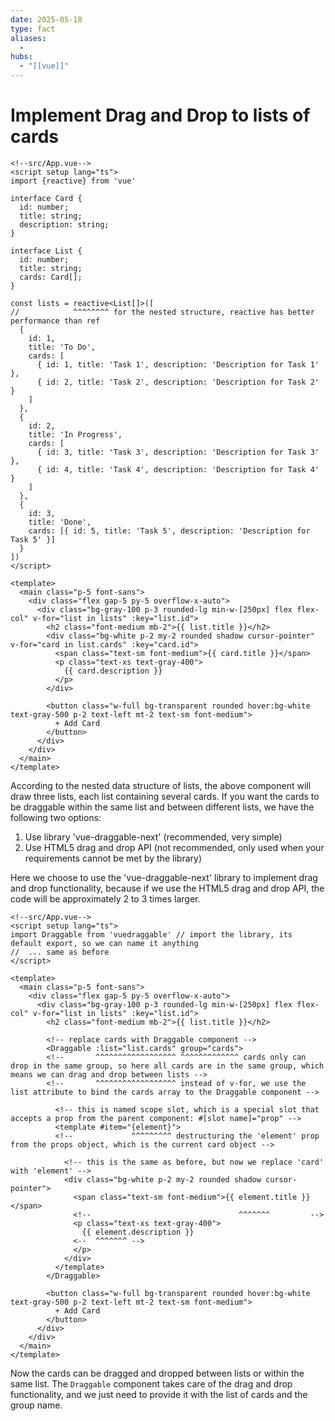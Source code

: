 ```yaml
---
date: 2025-05-18
type: fact
aliases:
  -
hubs:
  - "[[vue]]"
---
```


# Implement Drag and Drop to lists of cards

```vue
<!--src/App.vue-->
<script setup lang="ts">
import {reactive} from 'vue'

interface Card {
  id: number;
  title: string;
  description: string;
}

interface List {
  id: number;
  title: string;
  cards: Card[];
}

const lists = reactive<List[]>([
//            ^^^^^^^^ for the nested structure, reactive has better performance than ref
  {
    id: 1,
    title: 'To Do',
    cards: [
      { id: 1, title: 'Task 1', description: 'Description for Task 1' },
      { id: 2, title: 'Task 2', description: 'Description for Task 2' }
    ]
  },
  {
    id: 2,
    title: 'In Progress',
    cards: [
      { id: 3, title: 'Task 3', description: 'Description for Task 3' },
      { id: 4, title: 'Task 4', description: 'Description for Task 4' }
    ]
  },
  {
    id: 3,
    title: 'Done',
    cards: [{ id: 5, title: 'Task 5', description: 'Description for Task 5' }]
  }
])
</script>

<template>
  <main class="p-5 font-sans">
    <div class="flex gap-5 py-5 overflow-x-auto">
      <div class="bg-gray-100 p-3 rounded-lg min-w-[250px] flex flex-col" v-for="list in lists" :key="list.id">
        <h2 class="font-medium mb-2">{{ list.title }}</h2>
        <div class="bg-white p-2 my-2 rounded shadow cursor-pointer" v-for="card in list.cards" :key="card.id">
          <span class="text-sm font-medium">{{ card.title }}</span>
          <p class="text-xs text-gray-400">
            {{ card.description }}
          </p>
        </div>

        <button class="w-full bg-transparent rounded hover:bg-white text-gray-500 p-2 text-left mt-2 text-sm font-medium">
          + Add Card
        </button>
      </div>
    </div>
  </main>
</template>
```

According to the nested data structure of lists, the above component will draw three lists, each list containing several cards. If you want the cards to be draggable within the same list and between different lists, we have the following two options:

1. Use library 'vue-draggable-next' (recommended, very simple)
2. Use HTML5 drag and drop API (not recommended, only used when your requirements cannot be met by the library)

Here we choose to use the 'vue-draggable-next' library to implement drag and drop functionality, because if we use the HTML5 drag and drop API, the code will be approximately 2 to 3 times larger.
```vue
<!--src/App.vue-->
<script setup lang="ts">
import Draggable from 'vuedraggable' // import the library, its default export, so we can name it anything
//  ... same as before
</script>

<template>
  <main class="p-5 font-sans">
    <div class="flex gap-5 py-5 overflow-x-auto">
      <div class="bg-gray-100 p-3 rounded-lg min-w-[250px] flex flex-col" v-for="list in lists" :key="list.id">
        <h2 class="font-medium mb-2">{{ list.title }}</h2>

        <!-- replace cards with Draggable component -->
        <Draggable :list="list.cards" group="cards">
        <!--       ^^^^^^^^^^^^^^^^^^ ^^^^^^^^^^^^^ cards only can drop in the same group, so here all cards are in the same group, which means we can drag and drop between lists -->
        <!--       ^^^^^^^^^^^^^^^^^^ instead of v-for, we use the list attribute to bind the cards array to the Draggable component -->

          <!-- this is named scope slot, which is a special slot that accepts a prop from the parent component: #[slot name]="prop" -->
          <template #item="{element}">
          <!--             ^^^^^^^^^ destructuring the 'element' prop from the props object, which is the current card object -->

            <!-- this is the same as before, but now we replace 'card' with 'element' -->
            <div class="bg-white p-2 my-2 rounded shadow cursor-pointer">
              <span class="text-sm font-medium">{{ element.title }}</span>
              <!--                                 ^^^^^^^         -->
              <p class="text-xs text-gray-400">
                {{ element.description }}
              <--  ^^^^^^^ -->
              </p>
            </div>
          </template>
        </Draggable>

        <button class="w-full bg-transparent rounded hover:bg-white text-gray-500 p-2 text-left mt-2 text-sm font-medium">
          + Add Card
        </button>
      </div>
    </div>
  </main>
</template>
```

Now the cards can be dragged and dropped between lists or within the same list. The `Draggable` component takes care of the drag and drop functionality, and we just need to provide it with the list of cards and the group name.

